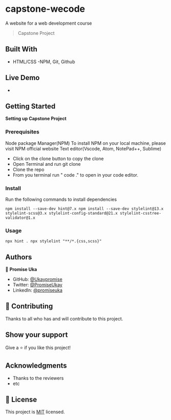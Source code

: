 # capstone-wecode

A website for a web development course

> Capstone Project

## Built With

- HTML/CSS
  -NPM, Git, Github

## Live Demo

-

## Getting Started

**Setting up Capstone Project**

### Prerequisites

Node package Manager(NPM)
To install NPM on your local machine, please visit NPM official website
Text editor(Vscode, Atom, NotePad++, Sublime)

- Click on the clone button to copy the clone
- Open Terminal and run git clone <copied address>
- Clone the repo
- From you terminal run " code ." to open in your code editor.

### Install

Run the following commands to install dependencies

`npm install --save-dev hint@7.x npm install --save-dev stylelint@13.x stylelint-scss@3.x stylelint-config-standard@21.x stylelint-csstree-validator@1.x`

### Usage

`npx hint . npx stylelint "**/*.{css,scss}"`

## Authors

👤 **Promise Uka**

- GitHub: [@Ukaypromise](https://github.com/Ukaypromise/)
- Twitter: [@PromiseUkay](https://twitter.com/PromiseUkay)
- LinkedIn: [@promiseuka](https://www.linkedin.com/in/promiseuka)

## 🤝 Contributing

Thanks to all who has and will contribute to this project.

## Show your support

Give a ⭐️ if you like this project!

## Acknowledgments

- Thanks to the reviewers
- etc

## 📝 License

This project is [MIT](./MIT.md) licensed.
